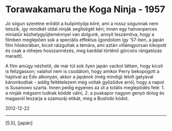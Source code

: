 # Torawakamaru the Koga Ninja - 1957

Jó sógun szeretne erődöt a kulipintyója köré, ami a rossz sógunnak nem tetszik, így mindkét oldal ninják segítségét kéri; innen egy hatvanperces miniatűr közhelygyűjteménnyel van dolgunk, annyit leszámítva, hogy a filmben meglepően sok a speciális effektus (gondolom így '57-ben, a japán film hőskorában, kicsit ráizgultak a témára, ami aztán villámgyorsan kikopott és csak a röhejes hosszannézés, meg karddal történő görcsös rángatózás maradt).

A film amúgy nézhető, de már túl sok ilyen japán vackot láttam, hogy kicsit is felizgasson; valahol nem is csodálom, hogy amikor Perry bekopogott a hajóival az Edo alkonyán, akkor a japánok (még mindig) letolt gatyával káromkodtak - addig feltételezem meg voltak győződve arról, hogy a napot is Susanowo szarta. Innen pedig egyenes az út a totális meglepődés felé: 1. a ninják mégsem tudnak köddé válni, 2. a puskapor nagyon genyó dolog és magasról leszarja a szamuráj-etikát, meg a Bushido kódot.

2012-12-22 

----

[5.5], [japán]